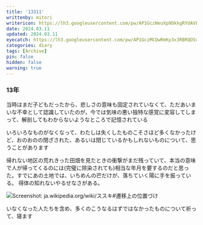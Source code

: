 ```yaml
---
title: '13311'
writtenby: mitori
writericon: https://lh3.googleusercontent.com/pw/AP1GczNeuXp9DkkgRYUAVLpBQ5p86tIPlGBZTqeGdFkd3TSFo4Gwm81qaa3j9p0-XMVMilkKqxEIsrSRBdazwscW7i7zDWcS5kCj-5xbaKFdRQ_v19RQIuB9ZH7QTuGx2LeQWjpEvgI_4lCcjNrOor53aDO4=w400-h400-s-no
date: 2024.03.11
updated: 2024.03.11
eyecatch: https://lh3.googleusercontent.com/pw/AP1GczMCQwRmKy3x3RBRQO5uSVf0a_zDvbYjgECO3qj4YhZZhX8iWEX6n5AmYeT0uR7x8Ktyyu3lEB_9dfH1aL2S4FtDAftWjG9h4RfqPGBzOF98VWSV64At-efk2VlCjBrHCSyp5Idrx34yT2QepVUrWZEu=w1600-h838-s-no
categories: diary
tags: [Archive]
pin: false
hidden: false
warning: true
---
```


### 13年

当時はまだ子どもだったから、悲しさの意味も固定されていなくて、ただあいまいな不幸として認識していたのが，今では気味の悪い独特な感覚に変容してしまって、解剖してもわからないようなところで記憶されている

いろいろなものがなくなって、わたしは失くしたものこそさほど多くなかったけど、おのおのの閉ざされた、あるいは閉じているかもしれないものについて、思うことがあります

帰れない地区の荒れきった田畑を見たときの衝撃がまだ残っていて、本当の意味で人が帰ってくるのには(完璧に除染されても)相当な年月を要するのだと思った。すでにあの土地では、いちめんの芒だけが、落ちていく陽に手を振っている。
得体の知れないやるせなさがある。

![Screenshot: ja.wikipedia.org/wiki/ススキ#遷移上の位置づけ](https://lh3.googleusercontent.com/pw/AP1GczPq9wIXpSZ6ZkU1qaRPeK2Od1c5XjgQdOwuc3etfZezhsB5knWKnfz_3kmiIqvG2-IpxHEqJ0z5rDhG95SvsuRdQazfuxpKPULVMTGXWOGr3Rc7_G2rIvjkG9Mnrg1GjVNC5ArdPBYvz-23YogwUkGY=w828-h488-s-no)

いなくなった人たちを含め、多くのこうなるはずではなかったものについて祈って、寝ます
